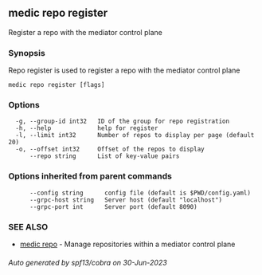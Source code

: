 ## medic repo register

Register a repo with the mediator control plane

### Synopsis

Repo register is used to register a repo with the mediator control plane

```
medic repo register [flags]
```

### Options

```
  -g, --group-id int32   ID of the group for repo registration
  -h, --help             help for register
  -l, --limit int32      Number of repos to display per page (default 20)
  -o, --offset int32     Offset of the repos to display
      --repo string      List of key-value pairs
```

### Options inherited from parent commands

```
      --config string      config file (default is $PWD/config.yaml)
      --grpc-host string   Server host (default "localhost")
      --grpc-port int      Server port (default 8090)
```

### SEE ALSO

* [medic repo](medic_repo.md)	 - Manage repositories within a mediator control plane

###### Auto generated by spf13/cobra on 30-Jun-2023

